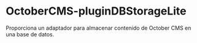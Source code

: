 # OctoberCMS-pluginDBStorageLite
Proporciona un adaptador para almacenar contenido de October CMS en una base de datos.
